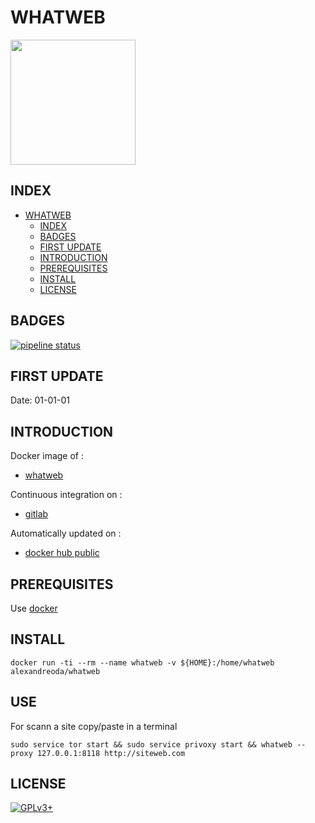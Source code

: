 # WHATWEB

<img src="https://assets.gitlab-static.net/uploads/-/system/project/avatar/12904487/unnamed.png" width="200" height="200"/>


## INDEX

- [WHATWEB](#whatweb)
  - [INDEX](#index)
  - [BADGES](#badges)
  - [FIRST UPDATE](#first-update)
  - [INTRODUCTION](#introduction)
  - [PREREQUISITES](#prerequisites)
  - [INSTALL](#install)
  - [LICENSE](#license)


## BADGES

[![pipeline status](https://gitlab.com/oda-alexandre/whatweb/badges/master/pipeline.svg)](https://gitlab.com/oda-alexandre/whatweb/commits/master)


## FIRST UPDATE

Date: 01-01-01


## INTRODUCTION

Docker image of :

- [whatweb](https://www.whatweb.net/)

Continuous integration on :

- [gitlab](https://gitlab.com/oda-alexandre/whatweb/pipelines)

Automatically updated on :

- [docker hub public](https://hub.docker.com/r/alexandreoda/whatweb)


## PREREQUISITES

Use [docker](https://www.docker.com)


## INSTALL

```docker run -ti --rm --name whatweb -v ${HOME}:/home/whatweb alexandreoda/whatweb```


## USE

For scann a site copy/paste in a terminal

```sudo service tor start && sudo service privoxy start && whatweb --proxy 127.0.0.1:8118 http://siteweb.com```


## LICENSE

[![GPLv3+](http://gplv3.fsf.org/gplv3-127x51.png)](https://gitlab.com/oda-alexandre/whatweb/blob/master/LICENSE)
